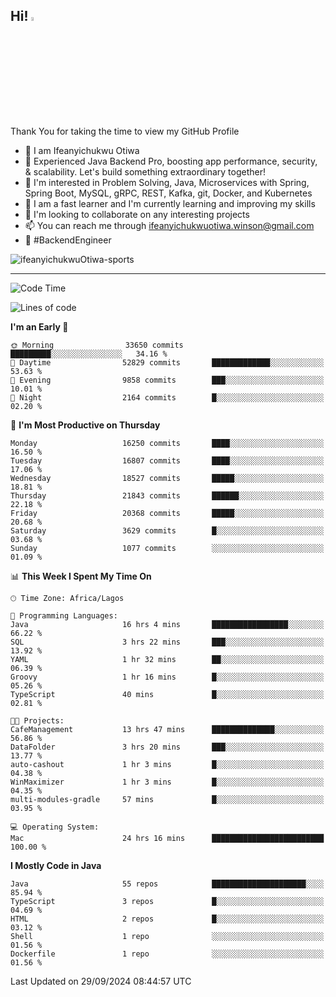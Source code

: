 <!-- BLOG-POST-LIST:START --><!-- BLOG-POST-LIST:END -->

## Hi! <img src="https://media.giphy.com/media/hvRJCLFzcasrR4ia7z/giphy.gif" width="4%"> 

Thank You for taking the time to view my GitHub Profile

- 👋 I am Ifeanyichukwu Otiwa
- 🚀 Experienced Java Backend Pro, boosting app performance, security, & scalability. Let's build something extraordinary together!
- 👀 I'm interested in Problem Solving, Java, Microservices with Spring, Spring Boot, MySQL, gRPC, REST, Kafka, git, Docker, and Kubernetes
- 🌱 I am a fast learner and I'm currently learning and improving my skills
- 💞️ I'm looking to collaborate on any interesting projects
- 📫 You can reach me through ifeanyichukwuotiwa.winson@gmail.com
- 🚀 #BackendEngineer

<p align="left" marginTop="10px"> <img src="https://komarev.com/ghpvc/?username=ifeanyichukwuOtiwa-sports&label=Profile%20views&color=0e75b6&style=for-the-badge" alt="ifeanyichukwuOtiwa-sports" /> </p>

***

<!--START_SECTION:waka-->
![Code Time](http://img.shields.io/badge/Code%20Time-2%2C937%20hrs%2030%20mins-blue)

![Lines of code](https://img.shields.io/badge/From%20Hello%20World%20I%27ve%20Written-24.5%20million%20lines%20of%20code-blue)

**I'm an Early 🐤** 

```text
🌞 Morning                33650 commits       █████████░░░░░░░░░░░░░░░░   34.16 % 
🌆 Daytime                52829 commits       █████████████░░░░░░░░░░░░   53.63 % 
🌃 Evening                9858 commits        ███░░░░░░░░░░░░░░░░░░░░░░   10.01 % 
🌙 Night                  2164 commits        █░░░░░░░░░░░░░░░░░░░░░░░░   02.20 % 
```
📅 **I'm Most Productive on Thursday** 

```text
Monday                   16250 commits       ████░░░░░░░░░░░░░░░░░░░░░   16.50 % 
Tuesday                  16807 commits       ████░░░░░░░░░░░░░░░░░░░░░   17.06 % 
Wednesday                18527 commits       █████░░░░░░░░░░░░░░░░░░░░   18.81 % 
Thursday                 21843 commits       ██████░░░░░░░░░░░░░░░░░░░   22.18 % 
Friday                   20368 commits       █████░░░░░░░░░░░░░░░░░░░░   20.68 % 
Saturday                 3629 commits        █░░░░░░░░░░░░░░░░░░░░░░░░   03.68 % 
Sunday                   1077 commits        ░░░░░░░░░░░░░░░░░░░░░░░░░   01.09 % 
```


📊 **This Week I Spent My Time On** 

```text
🕑︎ Time Zone: Africa/Lagos

💬 Programming Languages: 
Java                     16 hrs 4 mins       █████████████████░░░░░░░░   66.22 % 
SQL                      3 hrs 22 mins       ███░░░░░░░░░░░░░░░░░░░░░░   13.92 % 
YAML                     1 hr 32 mins        ██░░░░░░░░░░░░░░░░░░░░░░░   06.39 % 
Groovy                   1 hr 16 mins        █░░░░░░░░░░░░░░░░░░░░░░░░   05.26 % 
TypeScript               40 mins             █░░░░░░░░░░░░░░░░░░░░░░░░   02.81 % 

🐱‍💻 Projects: 
CafeManagement           13 hrs 47 mins      ██████████████░░░░░░░░░░░   56.86 % 
DataFolder               3 hrs 20 mins       ███░░░░░░░░░░░░░░░░░░░░░░   13.77 % 
auto-cashout             1 hr 3 mins         █░░░░░░░░░░░░░░░░░░░░░░░░   04.38 % 
WinMaximizer             1 hr 3 mins         █░░░░░░░░░░░░░░░░░░░░░░░░   04.35 % 
multi-modules-gradle     57 mins             █░░░░░░░░░░░░░░░░░░░░░░░░   03.95 % 

💻 Operating System: 
Mac                      24 hrs 16 mins      █████████████████████████   100.00 % 
```

**I Mostly Code in Java** 

```text
Java                     55 repos            █████████████████████░░░░   85.94 % 
TypeScript               3 repos             █░░░░░░░░░░░░░░░░░░░░░░░░   04.69 % 
HTML                     2 repos             █░░░░░░░░░░░░░░░░░░░░░░░░   03.12 % 
Shell                    1 repo              ░░░░░░░░░░░░░░░░░░░░░░░░░   01.56 % 
Dockerfile               1 repo              ░░░░░░░░░░░░░░░░░░░░░░░░░   01.56 % 
```




 Last Updated on 29/09/2024 08:44:57 UTC
<!--END_SECTION:waka-->

<!--
<p align="center">
![trophy](https://github-profile-trophy.vercel.app/?username=ifeanyichukwuOtiwa-sports&theme=onedark) (https://github.com/ryo-ma/github-profile-trophy)
</p>
-->

<!---
ifeanyi-otiwa/ifeanyi-otiwa is a ✨ special ✨ repository because its `README.md` (this file) appears on your GitHub profile.
You can click the Preview link to take a look at your changes.
--->

